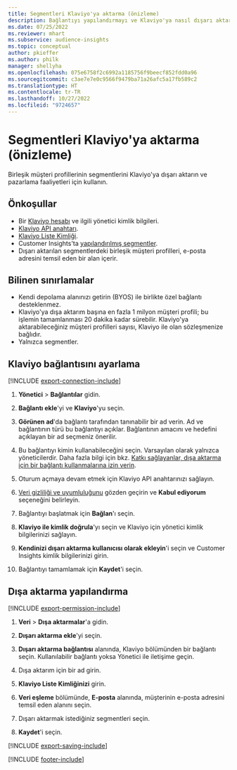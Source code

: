 ```yaml
---
title: Segmentleri Klaviyo'ya aktarma (önizleme)
description: Bağlantıyı yapılandırmayı ve Klaviyo'ya nasıl dışarı aktarılacağını öğrenin.
ms.date: 07/25/2022
ms.reviewer: mhart
ms.subservice: audience-insights
ms.topic: conceptual
author: pkieffer
ms.author: philk
manager: shellyha
ms.openlocfilehash: 075e6758f2c6992a1185756f9beecf852fdd0a96
ms.sourcegitcommit: c3ae7e7e0c9566f9479ba71a26afc5a17fb589c2
ms.translationtype: HT
ms.contentlocale: tr-TR
ms.lasthandoff: 10/27/2022
ms.locfileid: "9724657"
---
```

# <a name="export-segments-to-klaviyo-preview"></a>Segmentleri Klaviyo'ya aktarma (önizleme)

Birleşik müşteri profillerinin segmentlerini Klaviyo'ya dışarı aktarın ve pazarlama faaliyetleri için kullanın.

## <a name="prerequisites"></a>Önkoşullar

- Bir [Klaviyo hesabı](https://www.klaviyo.com/) ve ilgili yönetici kimlik bilgileri.
- [Klaviyo API anahtarı](https://help.klaviyo.com/hc/articles/115005062267-How-to-Manage-Your-Account-s-API-Keys).
- [Klaviyo Liste Kimliği](https://help.klaviyo.com/hc/articles/115005078647-How-to-Find-a-List-ID).
- Customer Insights'ta [yapılandırılmış segmentler](segments.md).
- Dışarı aktarılan segmentlerdeki birleşik müşteri profilleri, e-posta adresini temsil eden bir alan içerir.

## <a name="known-limitations"></a>Bilinen sınırlamalar

- Kendi depolama alanınızı getirin (BYOS) ile birlikte özel bağlantı desteklenmez.
- Klaviyo'ya dışa aktarım başına en fazla 1 milyon müşteri profili; bu işlemin tamamlanması 20 dakika kadar sürebilir. Klaviyo'ya aktarabileceğiniz müşteri profilleri sayısı, Klaviyo ile olan sözleşmenize bağlıdır.
- Yalnızca segmentler.

## <a name="set-up-connection-to-klaviyo"></a>Klaviyo bağlantısını ayarlama

[!INCLUDE [export-connection-include](includes/export-connection-admn.md)]

1. **Yönetici** > **Bağlantılar** gidin.

1. **Bağlantı ekle**'yi ve **Klaviyo**'yu seçin.

1. **Görünen ad**'da bağlantı tarafından tanınabilir bir ad verin. Ad ve bağlantının türü bu bağlantıyı açıklar. Bağlantının amacını ve hedefini açıklayan bir ad seçmeniz önerilir.

1. Bu bağlantıyı kimin kullanabileceğini seçin. Varsayılan olarak yalnızca yöneticilerdir. Daha fazla bilgi için bkz. [Katkı sağlayanlar, dışa aktarma için bir bağlantı kullanmalarına izin verin](connections.md#allow-contributors-to-use-a-connection-for-exports).

1. Oturum açmaya devam etmek için Klaviyo API anahtarınızı sağlayın.

1. [Veri gizliliği ve uyumluluğunu](connections.md#data-privacy-and-compliance) gözden geçirin ve **Kabul ediyorum** seçeneğini belirleyin.

1. Bağlantıyı başlatmak için **Bağlan**'ı seçin.

1. **Klaviyo ile kimlik doğrula**'yı seçin ve Klaviyo için yönetici kimlik bilgilerinizi sağlayın.

1. **Kendinizi dışarı aktarma kullanıcısı olarak ekleyin**'i seçin ve Customer Insights kimlik bilgilerinizi girin.

1. Bağlantıyı tamamlamak için **Kaydet**'i seçin.

## <a name="configure-an-export"></a>Dışa aktarma yapılandırma

[!INCLUDE [export-permission-include](includes/export-permission.md)]

1. **Veri** > **Dışa aktarmalar**'a gidin.

1. **Dışarı aktarma ekle**'yi seçin.

1. **Dışarı aktarma bağlantısı** alanında, Klaviyo bölümünden bir bağlantı seçin. Kullanılabilir bağlantı yoksa Yönetici ile iletişime geçin.

1. Dışa aktarım için bir ad girin.

1. **Klaviyo Liste Kimliğinizi** girin.

1. **Veri eşleme** bölümünde, **E-posta** alanında, müşterinin e-posta adresini temsil eden alanını seçin.

1. Dışarı aktarmak istediğiniz segmentleri seçin.

1. **Kaydet**'i seçin.

[!INCLUDE [export-saving-include](includes/export-saving.md)]

[!INCLUDE [footer-include](includes/footer-banner.md)]
